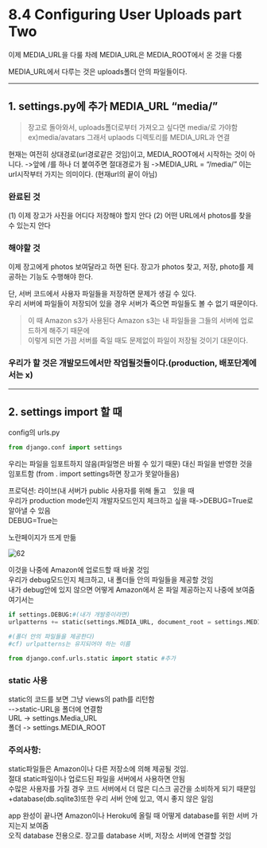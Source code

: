 # 8.4 Configuring User Uploads part Two

이제 MEDIA_URL을 다룰 차례
MEDIA_URL은 MEDIA_ROOT에서 온 것을 다룸

MEDIA_URL에서 다루는 것은 uploads폴더 안의 파일들이다.

<hr/>

## 1. settings.py에 추가 MEDIA_URL “media/”

> 장고로 돌아와서, uploads폴더로부터 가져오고 싶다면 media/로 가야함  
> ex)media/avatars 그래서 uplaods 디렉토리를 MEDIA_URL과 연결

현재는 여전히 상대경로(url경로같은 것임)이고, MEDIA_ROOT에서 시작하는 것이 아니다.
->앞에 /를 하나 더 붙여주면 절대경로가 됨
->MEDIA_URL = “/media/”
이는 url시작부터 가지는 의미이다. (현재url의 끝이 아님)

### 완료된 것

(1) 이제 장고가 사진을 어디다 저장해야 할지 안다
(2) 어떤 URL에서 photos를 찾을 수 있는지 안다

### 해야할 것

이제 장고에게 photos 보여달라고 하면 된다.
장고가 photos 찾고, 저장, photo를 제공하는 기능도 수행해야 한다.

단, 서버 코드에서 사용자 파일들을 저장하면 문제가 생길 수 있다.  
우리 서버에 파일들이 저장되어 있을 경우 서버가 죽으면 파일들도 볼 수 없기 때문이다.

> 이 때 Amazon s3가 사용된다
> Amazon s3는 내 파일들을 그들의 서버에 업로드하게 해주기 때문에  
> 이렇게 되면 가끔 서버를 죽일 때도 문제없이 파일이 저장될 것이기 대문이다.

### 우리가 할 것은 개발모드에서만 작업될것들이다.(production, 배포단계에서는 x)

<hr/>


## 2. settings import 할 때

config의 urls.py

```python
from django.conf import settings
```

우리는 파일을 임포트하지 않음(파일명은 바뀔 수 있기 때문)
대신 파일을 반영한 것을 임포트함
(from . import settings하면 장고가 못알아들음)

프로덕션: 라이브(내 서버가 public 사용자를 위해 돌고　있을 때  
우리가 production mode인지 개발자모드인지 체크하고 싶을 때->DEBUG=True로 알아낼 수 있음  
DEBUG=True는  

노란페이지가 뜨게 만듦  

![62](https://user-images.githubusercontent.com/59404684/90911018-53d1ee80-e413-11ea-9354-dba6b390b882.PNG)

이것을 나중에 Amazon에 업로드할 때 바꿀 것임  
우리가 debug모드인지 체크하고, 내 폴더들 안의 파일들을 제공할 것임  
내가 debug안에 있지 않으면 어떻게 Amazon에서 온 파일 제공하는지 나중에 보여줌  
여기서는  

```python
if settings.DEBUG:#(내가 개발중이라면)
urlpatterns += static(settings.MEDIA_URL, document_root = settings.MEDIA_ROOT)

#(폴더 안의 파일들을 제공한다)
#cf) urlpatterns는 유지되어야 하는 이름

from django.conf.urls.static import static #추가
```

### static 사용  

static의 코드를 보면 그냥 views의 path를 리턴함  
-->static-URL을 폴더에 연결함  
URL -> settings.Media_URL  
폴더 -> settings.MEDIA_ROOT  
 
### 주의사항:　 
static파일들은 Amazon이나 다른 저장소에 의해 제공될 것임.  
절대 static파일이나 업로드된 파일을 서버에서 사용하면 안됨  
수많은 사용자를 가질 경우 코드 서버에서 더 많은 디스크 공간을 소비하게 되기 때문임  
+database(db.sqlite3)또한 우리 서버 안에 있고, 역시 좋지 않은 일임  

app 완성이 끝나면 Amazon이나 Heroku에 올릴 때 어떻게 database를 위한 서버 가지는지 보여줌  
오직 database 전용으로. 장고를 database 서버, 저장소 서버에 연결할 것임  
